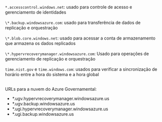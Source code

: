 ``*.accesscontrol.windows.net``: usado para controle de acesso e gerenciamento de identidades<br/><br/>``\*.backup.windowsazure.com``: usado para transferência de dados de replicação e orquestração <br/><br/> ``\*.blob.core.windows.net``: usado para acessar a conta de armazenamento que armazena os dados replicados<br/><br/> ``\*.hypervrecoverymanager.windowsazure.com``: Usado para operações de gerenciamento de replicação e orquestração<br/><br/>
``time.nist.gov`` e ``time.windows.com``: usados para verificar a sincronização de horário entre a hora do sistema e a hora global
<br/><br/>

URLs para a nuvem do Azure Governamental:

- \*\.ugv.hypervrecoverymanager.windowsazure.us
- \*\.ugv.backup.windowsazure.us
- \*\.ugi.hypervrecoverymanager.windowsazure.us
- \*\.ugi.backup.windowsazure.us
